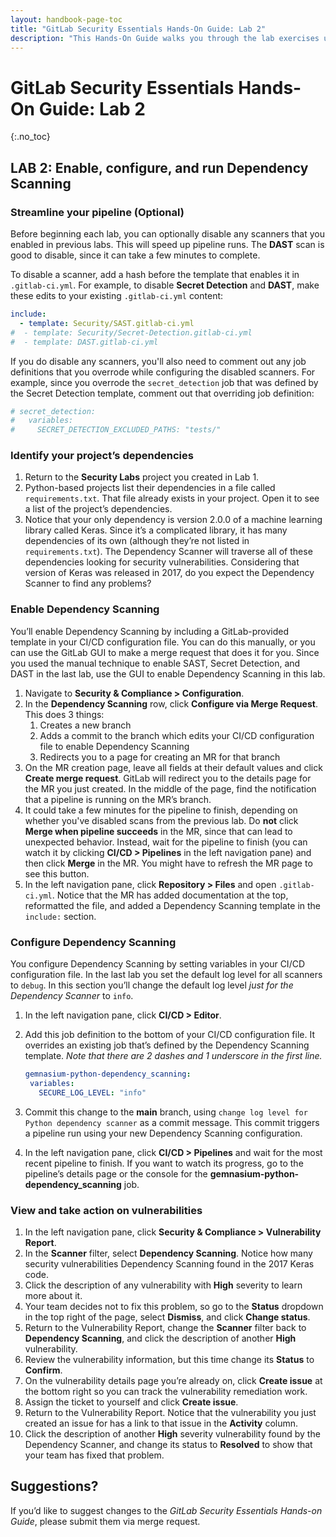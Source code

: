 ```yaml
---
layout: handbook-page-toc
title: "GitLab Security Essentials Hands-On Guide: Lab 2"
description: "This Hands-On Guide walks you through the lab exercises used in the GitLab Security Essentials course."
---
```

# GitLab Security Essentials Hands-On Guide: Lab 2
{:.no_toc}

## LAB 2: Enable, configure, and run Dependency Scanning

### Streamline your pipeline **(Optional)**

Before beginning each lab, you can optionally disable any scanners that you enabled in previous labs. This will speed up pipeline runs. The **DAST** scan is good to disable, since it can take a few minutes to complete. 

To disable a scanner, add a hash before the template that enables it in `.gitlab-ci.yml`. For example, to disable **Secret Detection** and **DAST**, make these edits to your existing `.gitlab-ci.yml` content:

```yml
include:
  - template: Security/SAST.gitlab-ci.yml
#  - template: Security/Secret-Detection.gitlab-ci.yml
#  - template: DAST.gitlab-ci.yml
```

If you do disable any scanners, you'll also need to comment out any job definitions that you overrode while configuring the disabled scanners. For example, since you overrode the `secret_detection` job that was defined by the Secret Detection template, comment out that overriding job definition:

```yml
# secret_detection:
#   variables:
#     SECRET_DETECTION_EXCLUDED_PATHS: "tests/"    
```


### Identify your project’s dependencies

1. Return to the **Security Labs** project you created in Lab 1.
1. Python-based projects list their dependencies in a file called `requirements.txt`. That file already exists in your project. Open it to see a list of the project’s dependencies.
1. Notice that your only dependency is version 2.0.0 of a machine learning library called Keras. Since it’s a complicated library, it has many dependencies of its own (although they’re not listed in `requirements.txt`). The Dependency Scanner will traverse all of these dependencies looking for security vulnerabilities. Considering that version of Keras was released in 2017, do you expect the Dependency Scanner to find any problems?


### Enable Dependency Scanning

You’ll enable Dependency Scanning by including a GitLab-provided template in your CI/CD configuration file. You can do this manually, or you can use the GitLab GUI to make a merge request that does it for you. Since you used the manual technique to enable SAST, Secret Detection, and DAST in the last lab, use the GUI to enable Dependency Scanning in this lab.

1. Navigate to **Security & Compliance > Configuration**.
1. In the **Dependency Scanning** row, click **Configure via Merge Request**. This does 3 things:
    1. Creates a new branch
    2. Adds a commit to the branch which edits your CI/CD configuration file to enable Dependency Scanning
    3. Redirects you to a page for creating an MR for that branch
1. On the MR creation page, leave all fields at their default values and click **Create merge request**. GitLab will redirect you to the details page for the MR you just created. In the middle of the page, find the notification that a pipeline is running on the MR’s branch.
1. It could take a few minutes for the pipeline to finish, depending on whether you've disabled scans from the previous lab. Do **not** click **Merge when pipeline succeeds** in the MR, since that can lead to unexpected behavior. Instead, wait for the pipeline to finish (you can watch it by clicking **CI/CD > Pipelines** in the left navigation pane) and then click **Merge** in the MR. You might have to refresh the MR page to see this button.
1. In the left navigation pane, click **Repository > Files** and open `.gitlab-ci.yml`. Notice that the MR has added documentation at the top, reformatted the file, and added a Dependency Scanning template in the `include:` section.


### Configure Dependency Scanning

You configure Dependency Scanning by setting variables in your CI/CD configuration file. In the last lab you set the default log level for all scanners to `debug`. In this section you’ll change the default log level *just for the Dependency Scanner* to `info`. 

1. In the left navigation pane, click **CI/CD > Editor**.
1. Add this job definition to the bottom of your CI/CD configuration file. It overrides an existing job that’s defined by the Dependency Scanning template. *Note that there are 2 dashes and 1 underscore in the first line.*<br/>

    ```yml
   gemnasium-python-dependency_scanning:
     variables:
       SECURE_LOG_LEVEL: "info"
    ```
   
1. Commit this change to the **main** branch, using `change log level for Python dependency scanner` as a commit message. This commit triggers a pipeline run using your new Dependency Scanning configuration.
1. In the left navigation pane, click **CI/CD > Pipelines** and wait for the most recent pipeline to finish. If you want to watch its progress, go to the pipeline’s details page or the console for the **gemnasium-python-dependency_scanning** job.


### View and take action on vulnerabilities

1. In the left navigation pane, click **Security & Compliance > Vulnerability Report**.
1. In the **Scanner** filter, select **Dependency Scanning**. Notice how many security vulnerabilities Dependency Scanning found in the 2017 Keras code.
1. Click the description of any vulnerability with **High** severity to learn more about it.
1. Your team decides not to fix this problem, so go to the **Status** dropdown in the top right of the page, select **Dismiss**, and click **Change status**.
1. Return to the Vulnerability Report, change the **Scanner** filter back to **Dependency Scanning**, and click the description of another **High** vulnerability.
1. Review the vulnerability information, but this time change its **Status** to **Confirm**.
1. On the vulnerability details page you’re already on, click **Create issue** at the bottom right so you can track the vulnerability remediation work.
1. Assign the ticket to yourself and click **Create issue**.
1. Return to the Vulnerability Report. Notice that the vulnerability you just created an issue for has a link to that issue in the **Activity** column.
1. Click the description of another **High** severity vulnerability found by the Dependency Scanner, and change its status to **Resolved** to show that your team has fixed that problem.


## Suggestions?

If you’d like to suggest changes to the *GitLab Security Essentials Hands-on Guide*, please submit them via merge request.
